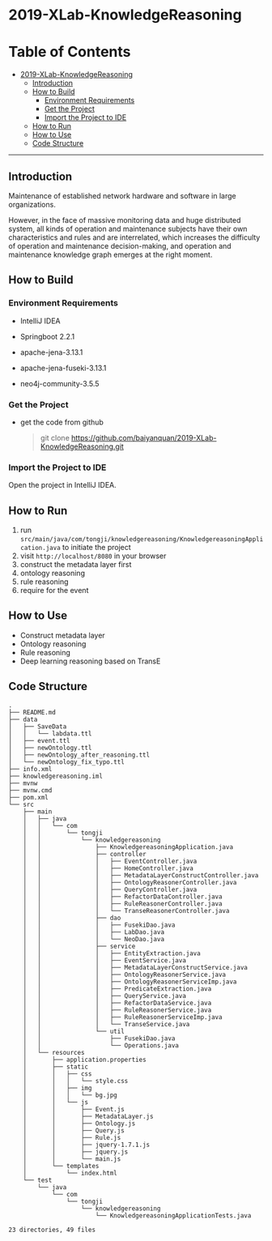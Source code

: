 # 2019-XLab-KnowledgeReasoning

Table of Contents
=================

   * [2019-XLab-KnowledgeReasoning](#2019-xlab-knowledgereasoning)
      * [Introduction](#introduction)
      * [How to Build](#how-to-build)
         * [Environment Requirements](#environment-requirements)
         * [Get the Project](#get-the-project)
         * [Import the Project to IDE](#import-the-project-to-ide)
      * [How to Run](#how-to-run)
      * [How to Use](#how-to-use)
      * [Code Structure](#code-structure)

------

## Introduction

Maintenance of established network hardware and software in large organizations.

However, in the face of massive monitoring data and huge distributed system, all kinds of operation and maintenance subjects have their own characteristics and rules and are interrelated, which increases the difficulty of operation and maintenance decision-making, and operation and maintenance knowledge graph emerges at the right moment.

## How to Build 

### Environment Requirements 

- IntelliJ IDEA
  
- Springboot 2.2.1
- apache-jena-3.13.1
- apache-jena-fuseki-3.13.1
- neo4j-community-3.5.5
  
### Get the Project 

- get the code from github
  
  > git clone https://github.com/baiyanquan/2019-XLab-KnowledgeReasoning.git
  
### Import the Project to IDE

Open the project in IntelliJ IDEA.

## How to Run

1. run `src/main/java/com/tongji/knowledgereasoning/KnowledgereasoningApplication.java` to initiate the project
2. visit `http://localhost/8080` in your browser
3. construct the metadata layer first
4. ontology reasoning
5. rule reasoning
6. require for the event

## How to Use 

- Construct metadata layer
- Ontology reasoning
- Rule reasoning
- Deep learning reasoning based on TransE

## Code Structure 

```
.
├── README.md
├── data
│   ├── SaveData
│   │   └── labdata.ttl
│   ├── event.ttl
│   ├── newOntology.ttl
│   ├── newOntology_after_reasoning.ttl
│   └── newOntology_fix_typo.ttl
├── info.xml
├── knowledgereasoning.iml
├── mvnw
├── mvnw.cmd
├── pom.xml
└── src
    ├── main
    │   ├── java
    │   │   └── com
    │   │       └── tongji
    │   │           └── knowledgereasoning
    │   │               ├── KnowledgereasoningApplication.java
    │   │               ├── controller
    │   │               │   ├── EventController.java
    │   │               │   ├── HomeController.java
    │   │               │   ├── MetadataLayerConstructController.java
    │   │               │   ├── OntologyReasonerController.java
    │   │               │   ├── QueryController.java
    │   │               │   ├── RefactorDataController.java
    │   │               │   ├── RuleReasonerController.java
    │   │               │   └── TranseReasonerController.java
    │   │               ├── dao
    │   │               │   ├── FusekiDao.java
    │   │               │   ├── LabDao.java
    │   │               │   └── NeoDao.java
    │   │               ├── service
    │   │               │   ├── EntityExtraction.java
    │   │               │   ├── EventService.java
    │   │               │   ├── MetadataLayerConstructService.java
    │   │               │   ├── OntologyReasonerService.java
    │   │               │   ├── OntologyReasonerServiceImp.java
    │   │               │   ├── PredicateExtraction.java
    │   │               │   ├── QueryService.java
    │   │               │   ├── RefactorDataService.java
    │   │               │   ├── RuleReasonerService.java
    │   │               │   ├── RuleReasonerServiceImp.java
    │   │               │   └── TranseService.java
    │   │               └── util
    │   │                   ├── FusekiDao.java
    │   │                   └── Operations.java
    │   └── resources
    │       ├── application.properties
    │       ├── static
    │       │   ├── css
    │       │   │   └── style.css
    │       │   ├── img
    │       │   │   └── bg.jpg
    │       │   └── js
    │       │       ├── Event.js
    │       │       ├── MetadataLayer.js
    │       │       ├── Ontology.js
    │       │       ├── Query.js
    │       │       ├── Rule.js
    │       │       ├── jquery-1.7.1.js
    │       │       ├── jquery.js
    │       │       └── main.js
    │       └── templates
    │           └── index.html
    └── test
        └── java
            └── com
                └── tongji
                    └── knowledgereasoning
                        └── KnowledgereasoningApplicationTests.java

23 directories, 49 files
```

